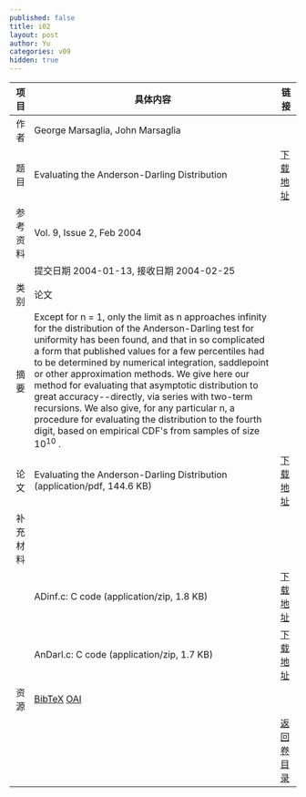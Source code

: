 ```yaml
---
published: false
title: i02
layout: post
author: Yu
categories: v09
hidden: true
---
```


| 项目 | 具体内容 | 链接 |
|---:|---|---|
| 作者 | George Marsaglia, John Marsaglia| |
| 题目 |Evaluating the Anderson-Darling Distribution | [下载地址](http://www.jstatsoft.org/v09/i02/paper) |
| 参考资料 |Vol. 9, Issue 2, Feb 2004 | |
| | 提交日期 2004-01-13, 接收日期 2004-02-25| | 
| 类别 | 论文| |
| 摘要 | Except for n = 1, only the limit as n approaches infinity for the distribution of the Anderson-Darling test for uniformity has been found, and that in so complicated a form that published values for a few percentiles had to be determined by numerical integration, saddlepoint or other approximation methods. We give here our method for evaluating that asymptotic distribution to great accuracy--directly, via series with two-term recursions. We also give, for any particular n, a procedure for evaluating the distribution to the fourth digit, based on empirical CDF's from samples of size 10<sup>10</sup> . | |
| 论文 | Evaluating the Anderson-Darling Distribution  (application/pdf, 144.6 KB)| [下载地址](http://www.jstatsoft.org/v09/i02/paper) |
| 补充材料 | | |
| |ADinf.c: C code  (application/zip, 1.8 KB)|  [下载地址](http://www.jstatsoft.org/v09/i02/supp/1) |
| |AnDarl.c: C code  (application/zip, 1.7 KB)|  [下载地址](http://www.jstatsoft.org/v09/i02/supp/2) |
| 资源 | [BibTeX](http://www.jstatsoft.org/v09/i02/bibtex) [OAI](http://www.jstatsoft.org/oai?verb=GetRecord&identifier=oai.jstatsoft/v09/i02&prefix=oai_dc)| |
| |  | [返回卷目录]({{site.baseurl}}/volume/v09.html) |